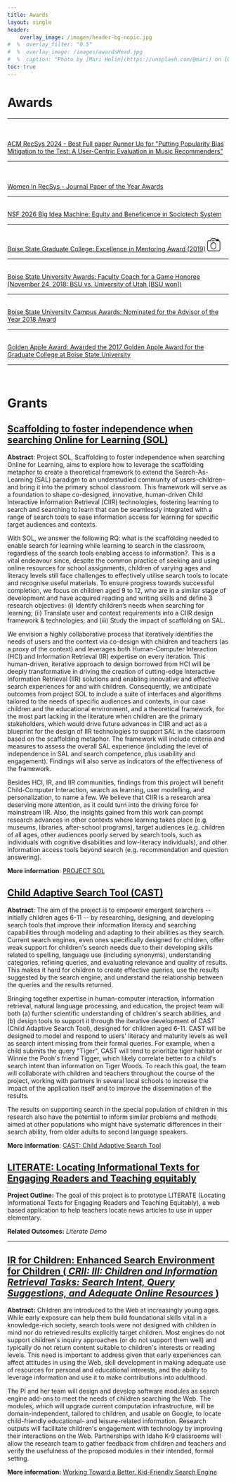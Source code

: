 ```yaml
---
title: Awards
layout: single
header:
    overlay_image: /images/header-bg-nopic.jpg
#  %  overlay_filter: "0.5"
#  %  overlay_image: /images/awardsHead.jpg
#  %  caption: "Photo by [Mari Helin](https://unsplash.com/@mari) on [Unsplash](https://unsplash.com/photos/ilSnKT1IMxE)"
toc: true
---
```


# Awards
<hr>
<br>
<br>
<a href="https://www.linkedin.com/posts/robin-ungruh_what-an-incredible-two-recsys-weeks-in-bari-activity-7253794615365898240-arrx/"> ACM RecSys 2024 - Best Full paper Runner Up for "Putting Popularity Bias Mitigation to the Test: A User-Centric Evaluation in Music Recommenders"</a>
<hr>
<br>
<br>
<a href="https://www.youtube.com/watch?v=uK1rz9ds880&list=PLaZufLfJumb-To5WwHavmBzk9m2OJX_bD&index=71">Women In RecSys - Journal Paper of the Year Awards</a>
<hr>
<br>
<a href="https://nsf2026imgallery.skild.com/entries/equity-beneficence-in-sociotech-system">NSF 2026 Big Idea Machine: Equity and Beneficence in Sociotech System</a>

 <hr>
<br>
<a href="https://www.boisestate.edu/news/2019/05/01/graduate-college-presents-21250-in-awards-to-graduate-students-and-faculty/"> Boise State Graduate College: Excellence in Mentoring Award (2019)</a> <a href="https://d25vtythmttl3o.cloudfront.net/uploads/sites/164/2019/04/D_1904_064_026.jpg"><img src="../images/cameraIcon.png" alt="Picture for Event"  height="30" width="30" /></a>
<hr>
<br>
<a href ="https://twitter.com/DrCh0le/status/1066530439123283968">Boise State University Awards: Faculty Coach for a Game Honoree (November 24, 2018: BSU vs. University of Utah [BSU won])</a>
<hr>
<br>
<a href ="https://www.boisestate.edu/getinvolved/campus-awards-ceremony/#2018">Boise State University Campus Awards: Nominated for the Advisor of the Year 2018 Award </a>
<hr>
<br>
<a href ="https://arbiteronline.com/asbsu-hosts-30th-annual-golden-apple-awards-ceremony/">Golden Apple Award: Awarded the 2017 Golden Apple Award for the Graduate College at Boise State University</a>
<hr>
<br>

# Grants
<h2><a href = "https://data.snf.ch/grants/grant/10000973">Scaffolding to foster independence when searching Online for Learning (SOL)</a></h2>
<p>
<b>Abstract</b>: Project SOL, Scaffolding to foster independence when searching Online for Learning, aims to explore how to leverage the scaffolding metaphor to create a theoretical framework to extend the Search-As-Learning (SAL) paradigm to an understudied community of users–children–and bring it into the primary school classroom. This framework will serve as a foundation to shape co-designed, innovative, human-driven Child Interactive Information Retrieval (CIIR) technologies, fostering learning to search and searching to learn that can be seamlessly integrated with a range of search tools to ease information access for learning for specific target audiences and contexts. </p>

<p> With SOL, we answer the following RQ: what is the scaffolding needed to enable search for learning while learning to search in the classroom, regardless of the search tools enabling access to information?. This is a vital endeavour since, despite the common practice of seeking and using online resources for school assignments, children of varying ages and literacy levels still face challenges to effectively utilise search tools to locate and recognise useful materials. To ensure progress towards successful completion, we focus on children aged 9 to 12, who are in a similar stage of development and have acquired reading and writing skills and define 3 research objectives: (i) Identify children’s needs when searching for learning; (ii) Translate user and context requirements into a CIIR design framework & technologies; and (iii) Study the impact of scaffolding on SAL.</p>

<p> We envision a highly collaborative process that iteratively identifies the needs of users and the context via co-design with children and teachers (as a proxy of the context) and leverages both Human-Computer Interaction (HCI) and Information Retrieval (IR) expertise on every iteration. This human-driven, iterative approach to design borrowed from HCI will be deeply transformative in driving the creation of cutting-edge Interactive Information Retrieval (IIR) solutions and enabling innovative and effective search experiences for and with children. Consequently, we anticipate outcomes from project SOL to include a suite of interfaces and algorithms tailored to the needs of specific audiences and contexts, in our case children and the educational environment, and a theoretical framework, for the most part lacking in the literature when children are the primary stakeholders, which would drive future advances in CIIR and act as a blueprint for the design of IIR technologies to support SAL in the classroom based on the scaffolding metaphor. The framework will include criteria and measures to assess the overall SAL experience (including the level of independence in SAL and search competence, plus usability and engagement). Findings will also serve as indicators of the effectiveness of the framework. </p>

<p> Besides HCI, IR, and IIR communities, findings from this project will benefit Child-Computer Interaction, search as learning, user modelling, and personalization, to name a few. We believe that CIIR is a research area deserving more attention, as it could turn into the driving force for mainstream IIR. Also, the insights gained from this work can prompt research advances in other contexts where learning takes place (e.g. museums, libraries, after-school programs), target audiences (e.g. children of all ages, other audiences poorly served by search tools, such as individuals with cognitive disabilities and low-literacy individuals), and other information access tools beyond search (e.g. recommendation and question answering).
</p>
<b>More information</b>: <a href ="https://solandchildren.wordpress.com/">PROJECT SOL</a>

<h2><a href = "https://nsf.gov/awardsearch/showAward?AWD_ID=1763649"> Child Adaptive Search Tool (CAST)</a></h2>
<p>
<b>Abstract</b>: The aim of the project is to empower emergent searchers -- initially children ages 6-11 -- by researching, designing, and developing search tools that improve their information literacy and searching capabilities through modeling and adapting to their abilities as they search. Current search engines, even ones specifically designed for children, offer weak support for children's search needs due to their developing skills related to spelling, language use (including synonyms), understanding categories, refining queries, and evaluating relevance and quality of results. This makes it hard for children to create effective queries, use the results suggested by the search engine, and understand the relationship between the queries and the results returned. </p>
<p>Bringing together expertise in human-computer interaction, information retrieval, natural language processing, and education, the project team will both (a) further scientific understanding of children's search abilities, and (b) design tools to support it through the iterative development of CAST (Child Adaptive Search Tool), designed for children aged 6-11. CAST will be designed to model and respond to users' literacy and maturity levels as well as search intent missing from their formal queries. For example, when a child submits the query "Tiger", CAST will tend to prioritize tiger habitat or Winnie the Pooh's friend Tigger, which likely correlate better to a child's search intent than information on Tiger Woods. To reach this goal, the team will collaborate with children and teachers throughout the course of the project, working with partners in several local schools to increase the impact of the application itself and to improve the dissemination of the results.</p>
<p> The results on supporting search in the special population of children in this research also have the potential to inform similar problems and methods aimed at other populations who might have systematic differences in their search ability, from older adults to second language speakers.
</p>
<b>More information</b>: <a href ="https://cast.boisestate.edu/cast-simple/">CAST: Child Adaptive Search Tool</a>



<h2><a href="http://piret.info/projects/literate/">LITERATE: Locating Informational Texts for Engaging Readers and Teaching equitably</a></h2>

<p><b>Project Outline:</b> The goal of this project is to prototype LITERATE (Locating Informational Texts for Engaging Readers and Teaching Equitably), a web based application to help teachers locate news articles to use in upper elementary.
</p>

<p><b>Related Outcomes:</b> <i>Literate Demo</i></p>

<hr>
<h2><a href="https://www.nsf.gov/awardsearch/showAward?AWD_ID=1565937" >IR for Children: Enhanced Search Environment for Children ( <i>CRII: III: Children and Information Retrieval Tasks: Search Intent, Query Suggestions, and Adequate Online Resources </i>)</a></h2>

<p><b>Abstract:</b> Children are introduced to the Web at increasingly young ages. While early exposure can help them build foundational skills vital in a knowledge-rich society, search tools were not designed with children in mind nor do retrieved results explicitly target children. Most engines do not support children's inquiry approaches (or do not support them well) and typically do not return content suitable to children's interests or reading levels. This need is important to address given that early experiences can affect attitudes in using the Web, skill development in making adequate use of resources for personal and educational interests, and the ability to leverage information and use it to make contributions into adulthood. </p>
<p>The PI and her team will design and develop software modules as search engine add-ons to meet the needs of children searching the Web. The modules, which will upgrade current computation infrastructure, will be domain-independent, tailored to children, and usable on Google, to locate child-friendly educational- and leisure-related information. Research outputs will facilitate children's engagement with technology by improving their interactions on the Web. Partnerships with Idaho K-9 classrooms will allow the research team to gather feedback from children and teachers and verify the usefulness of the proposed modules in their intended, formal setting. </p>

<p><b>More information:</b> <a href="https://www.boisestate.edu/news/2016/09/22/working-toward-better-kid-friendly-search-engine/">Working Toward a Better, Kid-Friendly Search Engine</a></p>
